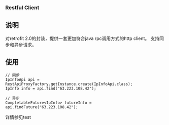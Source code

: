 ### Restful Client

## 说明
对retrofit 2.0的封装，提供一套更加符合java rpc调用方式的http client。
支持同步和异步请求。

## 使用

    // 同步
    IpInfoApi api = RestApiProxyFactory.getInstance.create(IpInfoApi.class);
    IpInfo info = api.find("63.223.108.42");

    // 异步
    CompletableFuture<IpInfo> futureInfo = api.findFuture("63.223.108.42");

详情参见test